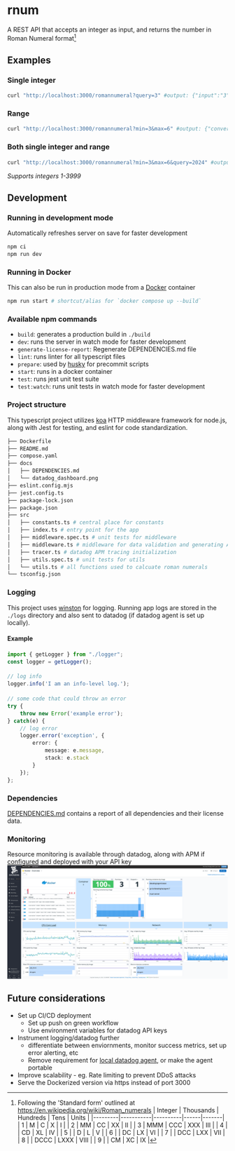 # rnum

A REST API that accepts an integer as input, and returns the number in Roman Numeral format[^1]

## Examples
### Single integer
```sh
curl "http://localhost:3000/romannumeral?query=3" #output: {"input":"3","output":"III"}
```
### Range
```sh
curl "http://localhost:3000/romannumeral?min=3&max=6" #output: {"conversions":[{"input":3,"output":"III"},{"input":4,"output":"IV"},{"input":5,"output":"V"},{"input":6,"output":"VI"}]}
```
### Both single integer and range
```sh
curl "http://localhost:3000/romannumeral?min=3&max=6&query=2024" #output: {"conversions":[{"input":3,"output":"III"},{"input":4,"output":"IV"},{"input":5,"output":"V"},{"input":6,"output":"VI"}],"input":2024,"output":"MMXXIV"}
```
_Supports integers 1-3999_


## Development

### Running in development mode
Automatically refreshes server on save for faster development
```sh
npm ci
npm run dev
```

### Running in Docker
This can also be run in production mode from a [Docker](https://www.docker.com/) container
```sh
npm run start # shortcut/alias for `docker compose up --build`
```

### Available npm commands
* `build`: generates a production build in `./build`
* `dev`: runs the server in watch mode for faster development
* `generate-license-report`: Regenerate DEPENDENCIES.md file
* `lint`: runs linter for all typescript files
* `prepare`: used by [husky](https://typicode.github.io/husky/) for precommit scripts
* `start`: runs in a docker container
* `test`: runs jest unit test suite
* `test:watch`: runs unit tests in watch mode for faster development

### Project structure
This typescript project utilizes [koa](https://github.com/koajs/koa) HTTP middleware framework for node.js, along with Jest for testing, and eslint for code standardization.
```bash
├── Dockerfile
├── README.md
├── compose.yaml
├── docs
│   ├── DEPENDENCIES.md
│   └── datadog_dashboard.png
├── eslint.config.mjs
├── jest.config.ts
├── package-lock.json
├── package.json
├── src
│   ├── constants.ts # central place for constants
│   ├── index.ts # entry point for the app
│   ├── middleware.spec.ts # unit tests for middleware
│   ├── middleware.ts # middleware for data validation and generating API return results
│   ├── tracer.ts # datadog APM tracing initialization
│   ├── utils.spec.ts # unit tests for utils
│   └── utils.ts # all functions used to calcuate roman numerals
└── tsconfig.json
```
### Logging
This project uses [winston](https://github.com/winstonjs/winston) for logging.
Running app logs are stored in the `./logs` directory and also sent to datadog (if datadog agent is set up locally).
#### Example
```typescript
import { getLogger } from "./logger";
const logger = getLogger();

// log info
logger.info('I am an info-level log.');

// some code that could throw an error
try {
    throw new Error('example error');
} catch(e) {
    // log error
    logger.error('exception', {
        error: {
            message: e.message,
            stack: e.stack
        }
    });
};
```

### Dependencies
[DEPENDENCIES.md](docs/DEPENDENCIES.md) contains a report of all dependencies and their license data.
 
### Monitoring
Resource monitoring is available through datadog, along with APM if [configured](https://docs.datadoghq.com/containers/docker/?tab=standard#setup) and deployed with your API key
![datadog dashboard example](./docs/datadog_dashboard.png)

## Future considerations
* Set up CI/CD deployment
  * Set up push on green workflow
  * Use environment variables for datadog API keys
* Instrument logging/datadog further
  * differentiate between enviornments, monitor success metrics, set up error alerting, etc
  * Remove requirement for [local datadog agent](https://docs.datadoghq.com/logs/log_collection/nodejs/?tab=winston30#agentless-logging), or make the agent portable
* Improve scalability - eg. Rate limiting to prevent DDoS attacks
* Serve the Dockerized version via https instead of port 3000

[^1]: Following the 'Standard form' outlined  at https://en.wikipedia.org/wiki/Roman_numerals
    | Integer | Thousands | Hundreds | Tens | Units |
    |---------|-----------|----------|------|-------|
    | 1       | M         | C        | X    | I     |
    | 2       | MM        | CC       | XX   | II    |
    | 3       | MMM       | CCC      | XXX  | III   |
    | 4       |           | CD       | XL   | IV    |
    | 5       |           | D        | L    | V     |
    | 6       |           | DC       | LX   | VI    |
    | 7       |           | DCC      | LXX  | VII   |
    | 8       |           | DCCC     | LXXX | VIII  |
    | 9       |           | CM       | XC   | IX    |